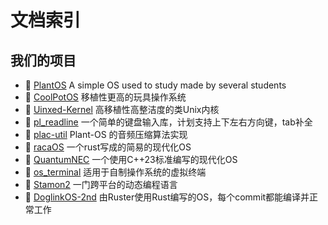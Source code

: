 # 文档索引

## 我们的项目

* :tada: [PlantOS](https://github.com/plos-clan/Plant-OS) A simple OS used to study made by several students
* :tada: [CoolPotOS](https://github.com/plos-clan/CoolPotOS) 移植性更高的玩具操作系统
* :tada: [Uinxed-Kernel](https://github.com/ViudiraTech/Uinxed-Kernel) 高移植性高整洁度的类Unix内核
* :tada: [pl_readline](https://github.com/plos-clan/pl_readline) 一个简单的键盘输入库，计划支持上下左右方向键，tab补全
* :tada: [plac-util](https://github.com/plos-clan/plac-util) Plant-OS 的音频压缩算法实现
* :tada: [racaOS](https://github.com/zzjrabbit/racaOS) 一个rust写成的简易的现代化OS
* :tada: [QuantumNEC](https://github.com/SegmentationFaultCD/QuantumNEC/tree/limine) 一个使用C++23标准编写的现代化OS
* :tada: [os_terminal](https://github.com/plos-clan/libos-terminal) 适用于自制操作系统的虚拟终端
* :tada: [Stamon2](https://github.com/CLimber-Rong/stamon) 一门跨平台的动态编程语言
* :tada: [DoglinkOS-2nd](https://github.com/plos-clan/DoglinkOS-2nd) 由Ruster使用Rust编写的OS，每个commit都能编译并正常工作
